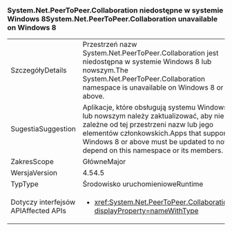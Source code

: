 ### <a name="systemnetpeertopeercollaboration-unavailable-on-windows-8"></a><span data-ttu-id="ea419-101">System.Net.PeerToPeer.Collaboration niedostępne w systemie Windows 8</span><span class="sxs-lookup"><span data-stu-id="ea419-101">System.Net.PeerToPeer.Collaboration unavailable on Windows 8</span></span>

|   |   |
|---|---|
|<span data-ttu-id="ea419-102">Szczegóły</span><span class="sxs-lookup"><span data-stu-id="ea419-102">Details</span></span>|<span data-ttu-id="ea419-103">Przestrzeń nazw System.Net.PeerToPeer.Collaboration jest niedostępna w systemie Windows 8 lub nowszym.</span><span class="sxs-lookup"><span data-stu-id="ea419-103">The System.Net.PeerToPeer.Collaboration namespace is unavailable on Windows 8 or above.</span></span>|
|<span data-ttu-id="ea419-104">Sugestia</span><span class="sxs-lookup"><span data-stu-id="ea419-104">Suggestion</span></span>|<span data-ttu-id="ea419-105">Aplikacje, które obsługują systemu Windows 8 lub nowszym należy zaktualizować, aby nie są zależne od tej przestrzeni nazw lub jego elementów członkowskich.</span><span class="sxs-lookup"><span data-stu-id="ea419-105">Apps that support Windows 8 or above must be updated to not depend on this namespace or its members.</span></span>|
|<span data-ttu-id="ea419-106">Zakres</span><span class="sxs-lookup"><span data-stu-id="ea419-106">Scope</span></span>|<span data-ttu-id="ea419-107">Główne</span><span class="sxs-lookup"><span data-stu-id="ea419-107">Major</span></span>|
|<span data-ttu-id="ea419-108">Wersja</span><span class="sxs-lookup"><span data-stu-id="ea419-108">Version</span></span>|<span data-ttu-id="ea419-109">4.5</span><span class="sxs-lookup"><span data-stu-id="ea419-109">4.5</span></span>|
|<span data-ttu-id="ea419-110">Typ</span><span class="sxs-lookup"><span data-stu-id="ea419-110">Type</span></span>|<span data-ttu-id="ea419-111">Środowisko uruchomieniowe</span><span class="sxs-lookup"><span data-stu-id="ea419-111">Runtime</span></span>|
|<span data-ttu-id="ea419-112">Dotyczy interfejsów API</span><span class="sxs-lookup"><span data-stu-id="ea419-112">Affected APIs</span></span>|<ul><li><xref:System.Net.PeerToPeer.Collaboration?displayProperty=nameWithType></li></ul>|

